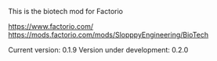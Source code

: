This is the biotech mod for Factorio

https://www.factorio.com/
https://mods.factorio.com/mods/SlopppyEngineering/BioTech

Current version: 0.1.9
Version under development: 0.2.0